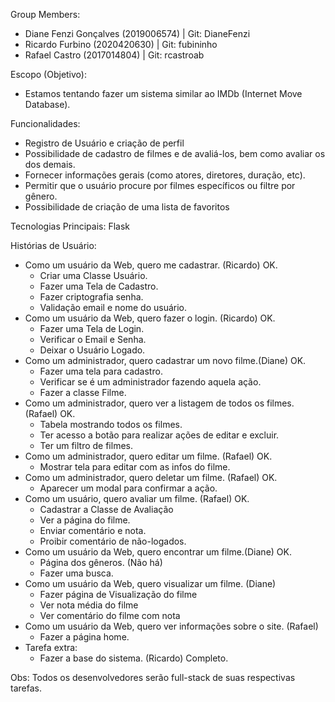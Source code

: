 Group Members:
- Diane Fenzi Gonçalves (2019006574) | Git: DianeFenzi
- Ricardo Furbino (2020420630) | Git: fubininho
- Rafael Castro (2017014804) | Git: rcastroab

Escopo (Objetivo):
- Estamos tentando fazer um sistema similar ao IMDb (Internet Move Database).

Funcionalidades:
  <ul>
    <li>Registro de Usuário e criação de perfil</li>
    <li>Possibilidade de cadastro de filmes e de avaliá-los, bem como avaliar os dos demais.</li>
    <li>Fornecer informações gerais (como atores, diretores, duração, etc).</li>
    <li>Permitir que o usuário procure por filmes específicos ou filtre por gênero.</li>
    <li>Possibilidade de criação de uma lista de favoritos</li>
  </ul>

Tecnologias Principais:
  Flask

Histórias de Usuário:
- Como um usuário da Web, quero me cadastrar. (Ricardo) OK.
    - Criar uma Classe Usuário.
    - Fazer uma Tela de Cadastro.
    - Fazer criptografia senha.
    - Validação email e nome do usuário.
- Como um usuário da Web, quero fazer o login. (Ricardo) OK.
    - Fazer uma Tela de Login.
    - Verificar o Email e Senha.
    - Deixar o Usuário Logado.
- Como um administrador, quero cadastrar um novo filme.(Diane) OK.
    - Fazer uma tela para cadastro.
    - Verificar se é um administrador fazendo aquela ação.
    - Fazer a classe Filme.
- Como um administrador, quero ver a listagem de todos os filmes. (Rafael) OK.
    - Tabela mostrando todos os filmes.
    - Ter acesso a botão para realizar ações de editar e excluir.
    - Ter um filtro de filmes.
- Como um administrador, quero editar um filme. (Rafael) OK.
    - Mostrar tela para editar com as infos do filme.
- Como um administrador, quero deletar um filme. (Rafael) OK.
    - Aparecer um modal para confirmar a ação.
- Como um usuário, quero avaliar um filme. (Rafael) OK.
    - Cadastrar a Classe de Avaliação
    - Ver a página do filme.
    - Enviar comentário e nota.
    - Proibir comentário de não-logados.
- Como um usuário da Web, quero encontrar um filme.(Diane) OK.
    - Página dos gêneros. (Não há)
    - Fazer uma busca.
- Como um usuário da Web, quero visualizar um filme. (Diane)
    - Fazer página de Visualização do filme
    - Ver nota média do filme
    - Ver comentário do filme com nota
- Como um usuário da Web, quero ver informações sobre o site. (Rafael)
    - Fazer a página home.
- Tarefa extra:
    - Fazer a base do sistema. (Ricardo) Completo.


Obs: Todos os desenvolvedores serão full-stack de suas respectivas tarefas.
